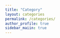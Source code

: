 ```yaml
---
title: "Category"
layout: categories
permalink: /categories/
author_profile: true
sidebar_maiin: true
---
```

